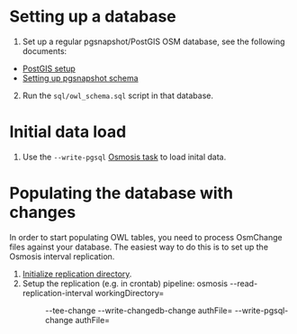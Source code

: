 Setting up a database
=====================

1. Set up a regular pgsnapshot/PostGIS OSM database, see the following documents:
 * [PostGIS setup](http://wiki.openstreetmap.org/wiki/Osmosis/PostGIS_Setup)
 * [Setting up pgsnapshot schema](http://wiki.openstreetmap.org/wiki/Osmosis/Detailed_Usage#PostGIS_Tasks_.28Snapshot_Schema.29)
2. Run the `sql/owl_schema.sql` script in that database.

Initial data load
=================

1. Use the `--write-pgsql` [Osmosis task](http://wiki.openstreetmap.org/wiki/Osmosis/Detailed_Usage#--write-pgsql_.28--wp.29) to load inital data.

Populating the database with changes
====================================

In order to start populating OWL tables, you need to process OsmChange files against your database. The easiest way to do this is to set up the Osmosis interval replication.

1. [Initialize replication directory](http://wiki.openstreetmap.org/wiki/Osmosis/Detailed_Usage#--read-replication-interval-init_.28--rrii.29).
2. Setup the replication (e.g. in crontab) pipeline:
    osmosis
    --read-replication-interval workingDirectory=<dir>
    --tee-change
    --write-changedb-change authFile=<authFile>
    --write-pgsql-change authFile=<authFile>
